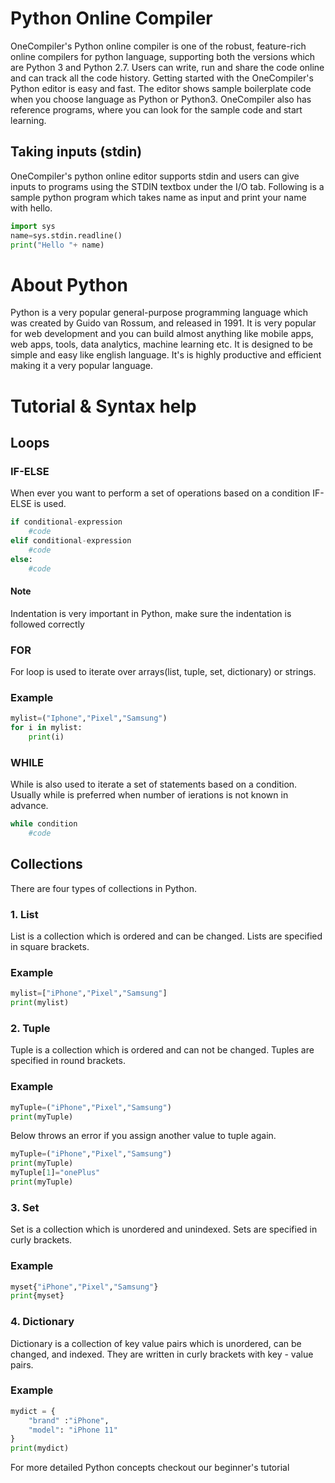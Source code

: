 # Python Online Compiler

OneCompiler's Python online compiler is one of the robust, feature-rich online compilers for python language, supporting both the versions which are Python 3 and Python 2.7. Users can write, run and share the code online and can track all the code history. Getting started with the OneCompiler's Python editor is easy and fast. The editor shows sample boilerplate code when you choose language as Python or Python3. OneCompiler also has reference programs, where you can look for the sample code and start learning.

## Taking inputs (stdin)
OneCompiler's python online editor supports stdin and users can give inputs to programs using the STDIN textbox under the I/O tab. Following is a sample python program which takes name as input and print your name with hello.

```py
import sys
name=sys.stdin.readline()
print("Hello "+ name)
```
# About Python

Python is a very popular general-purpose programming language which was created by Guido van Rossum, and released in 1991. It is very popular for web development and you can build almost anything like mobile apps, web apps, tools, data analytics, machine learning etc. It is designed to be simple and easy like english language. It's is highly productive and efficient making it a very popular language. 

# Tutorial & Syntax help 

## Loops

### IF-ELSE

When ever you want to perform a set of operations based on a condition IF-ELSE is used.

```py
if conditional-expression
    #code
elif conditional-expression
    #code
else:
    #code
```

#### Note
Indentation is very important in Python, make sure the indentation is followed correctly 

### FOR

For loop is used to iterate over arrays(list, tuple, set, dictionary) or strings.

### Example
```py
mylist=("Iphone","Pixel","Samsung")
for i in mylist:
    print(i)
```

### WHILE

While is also used to iterate a set of statements based on a condition. Usually while is preferred when number of ierations is not known in advance.

```py
while condition  
    #code 
```


## Collections

There are four types of collections in Python.
### 1. List
List is a collection which is ordered and can be changed. Lists are specified in square brackets.

### Example
```py
mylist=["iPhone","Pixel","Samsung"]
print(mylist)
```

### 2. Tuple
Tuple is a collection which is ordered and can not be changed. Tuples are specified in round brackets.

### Example
```py
myTuple=("iPhone","Pixel","Samsung")
print(myTuple)
```
Below throws an error if you assign another value to tuple again.
```py
myTuple=("iPhone","Pixel","Samsung")
print(myTuple)
myTuple[1]="onePlus"
print(myTuple)
```

### 3. Set
Set is a collection which is unordered and unindexed. Sets are specified in curly brackets.

### Example
```py
myset{"iPhone","Pixel","Samsung"}
print{myset}
```

### 4. Dictionary

Dictionary is a collection of key value pairs which is unordered, can be changed, and indexed. They are written in curly brackets with key - value pairs. 

### Example
```py
mydict = {
    "brand" :"iPhone",
    "model": "iPhone 11"
}
print(mydict)
```

For more detailed Python concepts checkout our beginner's tutorial 



